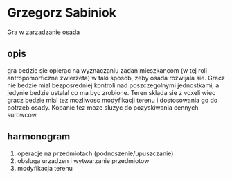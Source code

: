 # Grzegorz Sabiniok
Gra w zarzadzanie osada 
## opis
gra bedzie sie opierac na wyznaczaniu zadan mieszkancom (w tej roli antropomorficzne zwierzeta) w taki sposob, zeby osada rozwijala sie. Gracz nie bedzie mial bezposredniej kontroli nad poszczegolnymi jednostkami, a jedynie bedzie ustalal co ma byc zrobione. Teren sklada sie z voxeli wiec gracz bedzie mial tez mozliwosc modyfikacji terenu i dostosowania go do potrzeb osady. Kopanie tez moze sluzyc do pozyskiwania cennych surowcow.  
## harmonogram
1. operacje na przedmiotach (podnoszenie/upuszczanie)
2. obsluga urzadzen i wytwarzanie przedmiotow
3. modyfikacja terenu
